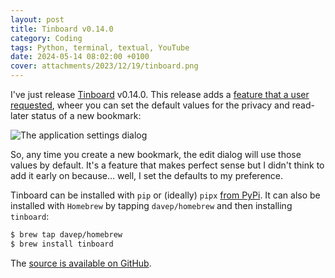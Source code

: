 ```yaml
---
layout: post
title: Tinboard v0.14.0
category: Coding
tags: Python, terminal, textual, YouTube
date: 2024-05-14 08:02:00 +0100
cover: attachments/2023/12/19/tinboard.png
---
```


I've just release [Tinboard](https://github.com/davep/tinboard) v0.14.0.
This release adds a [feature that a user
requested](https://github.com/davep/tinboard/issues/49), wheer you can set
the default values for the privacy and read-later status of a new bookmark:

![The application settings dialog](/attachments/2024/05/15/app-settings.png#centre)

So, any time you create a new bookmark, the edit dialog will use those
values by default. It's a feature that makes perfect sense but I didn't
think to add it early on because... well, I set the defaults to my
preference.

Tinboard can be installed with `pip` or (ideally) `pipx` [from
PyPi](https://pypi.org/project/tinboard/). It can also be installed with
`Homebrew` by tapping `davep/homebrew` and then installing `tinboard`:

```sh
$ brew tap davep/homebrew
$ brew install tinboard
```

The [source is available on GitHub](https://github.com/davep/tinboard).

[//]: # (2024-05-14-tinboard-0-14-0.md ends here)
